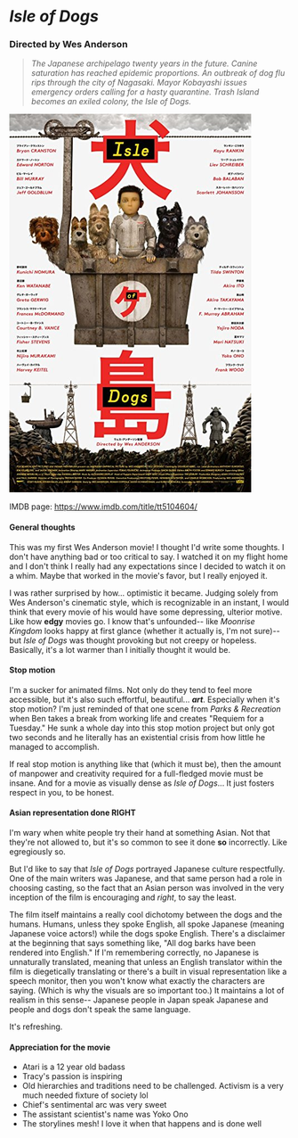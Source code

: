 # _Isle of Dogs_
### Directed by Wes Anderson

> _The Japanese archipelago twenty years in the future. Canine saturation has reached epidemic proportions. An outbreak of dog flu rips through the city of Nagasaki. Mayor Kobayashi issues emergency orders calling for a hasty quarantine. Trash Island becomes an exiled colony, the Isle of Dogs._

<img src="isle-of-dogs.jpg" alt = "Isle of Dogs"/>

IMDB page: https://www.imdb.com/title/tt5104604/

#### General thoughts

This was my first Wes Anderson movie! I thought I'd write some thoughts. I don't have anything bad or too critical to say. I watched it on my flight home and I don't think I really had any expectations since I decided to watch it on a whim. Maybe that worked in the movie's favor, but I really enjoyed it.

I was rather surprised by how... optimistic it became. Judging solely from Wes Anderson's cinematic style, which is recognizable in an instant, I would think that every movie of his would have some depressing, ulterior motive. Like how **edgy** movies go. I know that's unfounded-- like _Moonrise Kingdom_ looks happy at first glance (whether it actually is, I'm not sure)-- but _Isle of Dogs_ was thought provoking but not creepy or hopeless. Basically, it's a lot warmer than I initially thought it would be.

#### Stop motion

I'm a sucker for animated films. Not only do they tend to feel more accessible, but it's also such effortful, beautiful... ***art***. Especially when it's stop motion? I'm just reminded of that one scene from _Parks & Recreation_ when Ben takes a break from working life and creates "Requiem for a Tuesday." He sunk a whole day into this stop motion project but only got two seconds and he literally has an existential crisis from how little he managed to accomplish.

If real stop motion is anything like that (which it must be), then the amount of manpower and creativity required for a full-fledged movie must be insane. And for a movie as visually dense as _Isle of Dogs_... It just fosters respect in you, to be honest.

#### Asian representation done RIGHT

I'm wary when white people try their hand at something Asian. Not that they're not allowed to, but it's so common to see it done **so** incorrectly. Like egregiously so.

But I'd like to say that _Isle of Dogs_ portrayed Japanese culture respectfully. One of the main writers was Japanese, and that same person had a role in choosing casting, so the fact that an Asian person was involved in the very inception of the film is encouraging and _right_, to say the least.

The film itself maintains a really cool dichotomy between the dogs and the humans. Humans, unless they spoke English, all spoke Japanese (meaning Japanese voice actors!) while the dogs spoke English. There's a disclaimer at the beginning that says something like, "All dog barks have been rendered into English." If I'm remembering correctly, no Japanese is unnaturally translated, meaning that unless an English translator within the film is diegetically translating or there's a built in visual representation like a speech monitor, then you won't know what exactly the characters are saying. (Which is why the visuals are so important too.) It maintains a lot of realism in this sense-- Japanese people in Japan speak Japanese and people and dogs don't speak the same language.

It's refreshing.

#### Appreciation for the movie

* Atari is a 12 year old badass
* Tracy's passion is inspiring
* Old hierarchies and traditions need to be challenged. Activism is a very much needed fixture of society lol
* Chief's sentimental arc was very sweet
* The assistant scientist's name was Yoko Ono
* The storylines mesh! I love it when that happens and is done well
